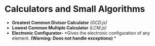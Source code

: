 # Calculators and Small Algorithms
* **Greatest Common Divisor Calculator** *(GCD.js)*
* **Lowest Common Multiple Calculator** *(LCM.js)*
* **Electronic Configurator-** *Gives the electronic configuration of any element. **(Warning: Does not handle exceptions)** *

